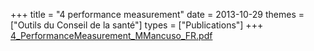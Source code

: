 +++
title = "4 performance measurement"
date = 2013-10-29
themes = ["Outils du Conseil de la santé"]
types = ["Publications"]
+++
[4_PerformanceMeasurement_MMancuso_FR.pdf](/files/4_PerformanceMeasurement_MMancuso_FR.pdf)
